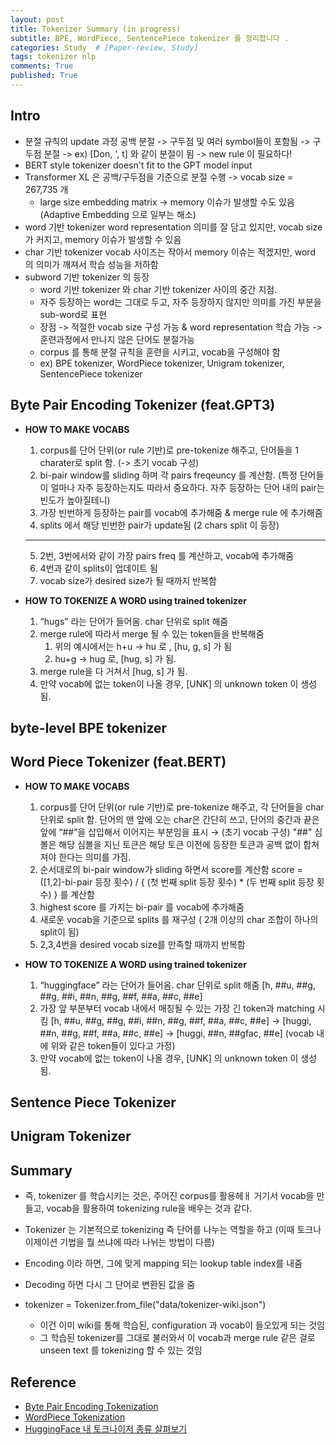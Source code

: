 ```yaml
---
layout: post
title: Tokenizer Summary (in progress)
subtitle: BPE, WordPiece, SentencePiece tokenizer 를 정리합니다 .
categories: Study  # [Paper-review, Study] 
tags: tokenizer nlp 
comments: True
published: True
---
```


## Intro 
- 분절 규칙의 update 과정 
    공백 분절 -> 구두점 및 여러 symbol들이 포함됨 -> 구두점 분절 -> ex) [Don, ', t] 와 같이 분절이 됨 -> new rule 이 필요하다! 
- BERT style tokenizer doesn't fit to the GPT model input 
- Transformer XL 은 공백/구두점을 기준으로 분절 수행 -> vocab size = 267,735 개 
    - large size embedding matrix -> memory 이슈가 발생할 수도 있음
      (Adaptive Embedding 으로 일부는 해소)
- word 기반 tokenizer 
    word representation 의미를 잘 담고 있지만, vocab size가 커지고, memory 이슈가 발생할 수 있음
- char 기반 tokenizer
    vocab 사이즈는 작아서 memory 이슈는 적겠지만, word 의 의미가 깨져서 학습 성능을 저하함
- subword 기반 tokenizer 의 등장 
    - word 기반 tokenizer 와 char 기반 tokenizer 사이의 중간 지점. 
    - 자주 등장하는 word는 그대로 두고, 자주 등장하지 않지만 의미를 가진 부분을 sub-word로 표현 
    - 장점
        -> 적절한 vocab size 구성 가능 & word representation 학습 가능 
        -> 훈련과정에서 만나지 않은 단어도 분절가능 
    - corpus 를 통해 분절 규칙을 훈련을 시키고, vocab을 구성해야 함 
    - ex) BPE tokenizer, WordPiece tokenizer, Unigram tokenizer, SentencePiece tokenizer 


## Byte Pair Encoding Tokenizer (feat.GPT3)
- **HOW TO MAKE VOCABS**
    1. corpus를 단어 단위(or rule 기반)로 pre-tokenize 해주고, 단어들을 1 charater로 split 함. (-> 초기 vocab 구성) 
    2. bi-pair window를 sliding 하며 각 pairs freqeuncy 를 계산함. 
        (특정 단어들이 얼마나 자주 등장하는지도 따라서 중요하다. 자주 등장하는 단어 내의 pair는 빈도가 높아질테니)
    3. 가장 빈번하게 등장하는 pair를 vocab에 추가해줌 & merge rule 에 추가해줌 
    4. splits 에서 해당 빈번한 pair가 update됨 (2 chars split 이 등장) 
    ---
    5. 2번, 3번에서와 같이 가장 pairs freq 를 계산하고, vocab에 추가해줌 
    6. 4번과 같이 splits이 업데이트 됨 
    7. vocab size가 desired size가 될 때까지 반복함

- **HOW TO TOKENIZE A WORD using trained tokenizer**
    1. “hugs” 라는 단어가 들어옴. char 단위로 split 해줌 
    2. merge rule에 따라서 merge 될 수 있는 token들을 반복해줌 
        1. 위의 예시에서는 h+u → hu 로 , [hu, g, s] 가 됨 
        2. hu+g → hug 로, [hug, s] 가 됨. 
    3. merge rule을 다 거쳐서 [hug, s] 가 됨. 
    4. 만약 vocab에 없는 token이 나올 경우, [UNK] 의 unknown token 이 생성됨.

## byte-level BPE tokenizer 

## Word Piece Tokenizer (feat.BERT)
- **HOW TO MAKE VOCABS**
    1. corpus를 단어 단위(or rule 기반)로 pre-tokenize 해주고, 각 단어들을 char 단위로 split 함. 
        단어의 맨 앞에 오는 char은 간단히 쓰고, 단어의 중간과 끝은 앞에 “##”을 삽입해서 이어지는 부분임을 표시 → (초기 vocab 구성) 
        "##" 심볼은 해당 심볼을 지닌 토큰은 해당 토큰 이전에 등장한 토큰과 공백 없이 합쳐져야 한다는 의미를 가짐. 
    2. 순서대로의 bi-pair window가 sliding 하면서 score를 계산함
        score  = ([1,2]-bi-pair 등장 횟수) / { (첫 번째 split 등장 횟수) * (두 번째 split 등장 횟수) }  를 계산함 
    3. highest score 를 가지는 bi-pair 를 vocab에 추가해줌 
    4. 새로운 vocab을 기준으로 splits 를 재구성 ( 2개 이상의 char 조합이 하나의 split이 됨) 
    5. 2,3,4번을 desired vocab size를 만족할 때까지 반복함

- **HOW TO TOKENIZE A WORD using trained tokenizer**
    1. “huggingface” 라는 단어가 들어옴. char 단위로 split 해줌 
    [h, ##u, ##g, ##g, ##i, ##n, ##g, ##f, ##a, ##c, ##e] 
    2. 가장 앞 부분부터 vocab 내에서 매칭될 수 있는 가장 긴 token과 matching 시킴 
    [h, ##u, ##g, ##g, ##i, ##n, ##g, ##f, ##a, ##c, ##e] 
    → [huggi, ##n, ##g, ##f, ##a, ##c, ##e] 
    → [huggi, ##n, ##gfac, ##e]
    (vocab 내에 위와 같은 token들이 있다고 가정)
    3. 만약 vocab에 없는 token이 나올 경우, [UNK] 의 unknown token 이 생성됨.

## Sentence Piece Tokenizer


## Unigram Tokenizer 


## Summary 
- 즉, tokenizer 를 학습시키는 것은, 주어진 corpus를 활용헤ㅐ 거기서 vocab을 만들고, vocab을 활용하여 tokenizing rule을 배우는 것과 같다. 

- Tokenizer 는 기본적으로 tokenizing 즉 단어를 나누는 역할을 하고 (이때 토크나이제이션 기법을 뭘 쓰냐에 따라 나뉘는 방법이 다름) 
- Encoding 이라 하면, 그에 맞게 mapping 되는 lookup table index를 내줌 
- Decoding 하면 다시 그 단어로 변환된 값을 줌

- tokenizer = Tokenizer.from_file("data/tokenizer-wiki.json")
    - 이건 이미 wiki를 통해 학습된, configuration 과 vocab이 들오있게 되는 것임 
    - 그 학습된 tokenizer를 그대로 불러와서 이 vocab과 merge rule 같은 걸로 unseen text 를 tokenizing 할 수 있는 것임

    
## Reference 
- <a href="https://www.youtube.com/watch?v=HEikzVL-lZU"> Byte Pair Encoding Tokenization </a><br>
- <a href="https://www.youtube.com/watch?v=HEikzVL-lZU"> WordPiece Tokenization </a><br>
- <a href="https://huffon.github.io/2020/07/05/tokenizers/"> HuggingFace 내 토크나이저 종류 살펴보기 </a><br>